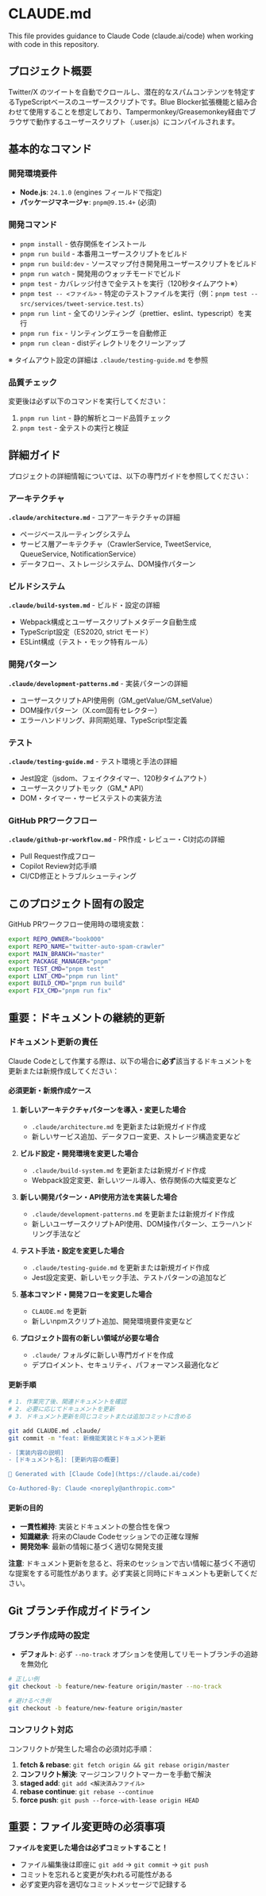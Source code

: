 # CLAUDE.md

This file provides guidance to Claude Code (claude.ai/code) when working with code in this repository.

## プロジェクト概要

Twitter/X のツイートを自動でクロールし、潜在的なスパムコンテンツを特定するTypeScriptベースのユーザースクリプトです。Blue Blocker拡張機能と組み合わせて使用することを想定しており、Tampermonkey/Greasemonkey経由でブラウザで動作するユーザースクリプト（.user.js）にコンパイルされます。

## 基本的なコマンド

### 開発環境要件

- **Node.js**: `24.1.0` (engines フィールドで指定)
- **パッケージマネージャ**: `pnpm@9.15.4+` (必須)

### 開発コマンド

- `pnpm install` - 依存関係をインストール
- `pnpm run build` - 本番用ユーザースクリプトをビルド
- `pnpm run build:dev` - ソースマップ付き開発用ユーザースクリプトをビルド
- `pnpm run watch` - 開発用のウォッチモードでビルド
- `pnpm test` - カバレッジ付きで全テストを実行（120秒タイムアウト※）
- `pnpm test -- <ファイル>` - 特定のテストファイルを実行（例：`pnpm test -- src/services/tweet-service.test.ts`）
- `pnpm run lint` - 全てのリンティング（prettier、eslint、typescript）を実行
- `pnpm run fix` - リンティングエラーを自動修正
- `pnpm run clean` - distディレクトリをクリーンアップ

※ タイムアウト設定の詳細は `.claude/testing-guide.md` を参照

### 品質チェック

変更後は必ず以下のコマンドを実行してください：

1. `pnpm run lint` - 静的解析とコード品質チェック
2. `pnpm test` - 全テストの実行と検証

## 詳細ガイド

プロジェクトの詳細情報については、以下の専門ガイドを参照してください：

### アーキテクチャ

**`.claude/architecture.md`** - コアアーキテクチャの詳細

- ページベースルーティングシステム
- サービス層アーキテクチャ（CrawlerService, TweetService, QueueService, NotificationService）
- データフロー、ストレージシステム、DOM操作パターン

### ビルドシステム

**`.claude/build-system.md`** - ビルド・設定の詳細  

- Webpack構成とユーザースクリプトメタデータ自動生成
- TypeScript設定（ES2020, strict モード）
- ESLint構成（テスト・モック特有ルール）

### 開発パターン

**`.claude/development-patterns.md`** - 実装パターンの詳細

- ユーザースクリプトAPI使用例（GM_getValue/GM_setValue）
- DOM操作パターン（X.com固有セレクター）
- エラーハンドリング、非同期処理、TypeScript型定義

### テスト

**`.claude/testing-guide.md`** - テスト環境と手法の詳細

- Jest設定（jsdom、フェイクタイマー、120秒タイムアウト）
- ユーザースクリプトモック（GM_* API）
- DOM・タイマー・サービステストの実装方法

### GitHub PRワークフロー  

**`.claude/github-pr-workflow.md`** - PR作成・レビュー・CI対応の詳細

- Pull Request作成フロー
- Copilot Review対応手順
- CI/CD修正とトラブルシューティング

## このプロジェクト固有の設定

GitHub PRワークフロー使用時の環境変数：

```bash
export REPO_OWNER="book000"
export REPO_NAME="twitter-auto-spam-crawler"
export MAIN_BRANCH="master"
export PACKAGE_MANAGER="pnpm"
export TEST_CMD="pnpm test"
export LINT_CMD="pnpm run lint"
export BUILD_CMD="pnpm run build"
export FIX_CMD="pnpm run fix"
```

## 重要：ドキュメントの継続的更新

### ドキュメント更新の責任

Claude Codeとして作業する際は、以下の場合に**必ず**該当するドキュメントを更新または新規作成してください：

#### 必須更新・新規作成ケース

1. **新しいアーキテクチャパターンを導入・変更した場合**
   - `.claude/architecture.md` を更新または新規ガイド作成
   - 新しいサービス追加、データフロー変更、ストレージ構造変更など

2. **ビルド設定・開発環境を変更した場合**
   - `.claude/build-system.md` を更新または新規ガイド作成
   - Webpack設定変更、新しいツール導入、依存関係の大幅変更など

3. **新しい開発パターン・API使用方法を実装した場合**
   - `.claude/development-patterns.md` を更新または新規ガイド作成
   - 新しいユーザースクリプトAPI使用、DOM操作パターン、エラーハンドリング手法など

4. **テスト手法・設定を変更した場合**
   - `.claude/testing-guide.md` を更新または新規ガイド作成
   - Jest設定変更、新しいモック手法、テストパターンの追加など

5. **基本コマンド・開発フローを変更した場合**
   - `CLAUDE.md` を更新
   - 新しいnpmスクリプト追加、開発環境要件変更など

6. **プロジェクト固有の新しい領域が必要な場合**
   - `.claude/` フォルダに新しい専門ガイドを作成
   - デプロイメント、セキュリティ、パフォーマンス最適化など

#### 更新手順

```bash
# 1. 作業完了後、関連ドキュメントを確認
# 2. 必要に応じてドキュメントを更新
# 3. ドキュメント更新を同じコミットまたは追加コミットに含める

git add CLAUDE.md .claude/
git commit -m "feat: 新機能実装とドキュメント更新

- [実装内容の説明]
- [ドキュメント名]: [更新内容の概要]

🤖 Generated with [Claude Code](https://claude.ai/code)

Co-Authored-By: Claude <noreply@anthropic.com>"
```

#### 更新の目的

- **一貫性維持**: 実装とドキュメントの整合性を保つ
- **知識継承**: 将来のClaude Codeセッションでの正確な理解
- **開発効率**: 最新の情報に基づく適切な開発支援

**注意**: ドキュメント更新を怠ると、将来のセッションで古い情報に基づく不適切な提案をする可能性があります。必ず実装と同時にドキュメントも更新してください。

## Git ブランチ作成ガイドライン

### ブランチ作成時の設定

- **デフォルト**: 必ず `--no-track` オプションを使用してリモートブランチの追跡を無効化

```bash
# 正しい例
git checkout -b feature/new-feature origin/master --no-track

# 避けるべき例
git checkout -b feature/new-feature origin/master
```

### コンフリクト対応

コンフリクトが発生した場合の必須対応手順：

1. **fetch & rebase**: `git fetch origin && git rebase origin/master`
2. **コンフリクト解決**: マージコンフリクトマーカーを手動で解決
3. **staged add**: `git add <解決済みファイル>`
4. **rebase continue**: `git rebase --continue`
5. **force push**: `git push --force-with-lease origin HEAD`

## 重要：ファイル変更時の必須事項

**ファイルを変更した場合は必ずコミットすること！**

- ファイル編集後は即座に `git add` → `git commit` → `git push`
- コミットを忘れると変更が失われる可能性がある
- 必ず変更内容を適切なコミットメッセージで記録する
